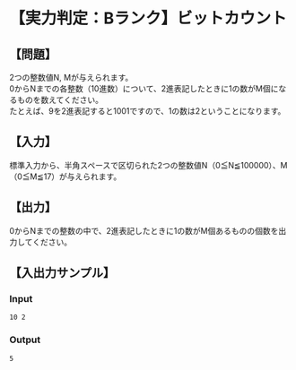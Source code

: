 # 【実力判定：Bランク】ビットカウント

## 【問題】

2つの整数値N, Mが与えられます。  
0からNまでの各整数（10進数）について、2進表記したときに1の数がM個になるものを数えてください。  
たとえば、9を2進表記すると1001ですので、1の数は2ということになります。

## 【入力】

標準入力から、半角スペースで区切られた2つの整数値N（0≦N≦100000）、M（0≦M≦17）が与えられます。

## 【出力】

0からNまでの整数の中で、2進表記したときに1の数がM個あるものの個数を出力してください。

## 【入出力サンプル】

### Input

```
10 2
```

### Output

```
5
```
